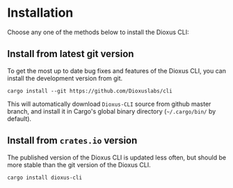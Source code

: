 # Installation

Choose any one of the methods below to install the Dioxus CLI:

## Install from latest git version

To get the most up to date bug fixes and features of the Dioxus CLI, you can install the development version from git.

```
cargo install --git https://github.com/Dioxuslabs/cli
```

This will automatically download `Dioxus-CLI` source from github master branch,
and install it in Cargo's global binary directory (`~/.cargo/bin/` by default).

## Install from `crates.io` version

The published version of the Dioxus CLI is updated less often, but should be more stable than the git version of the Dioxus CLI.

```
cargo install dioxus-cli
```
